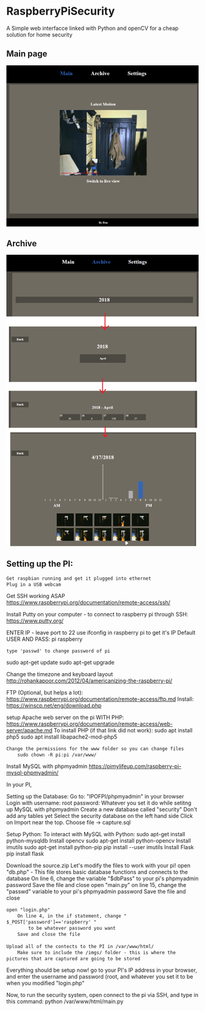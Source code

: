 # RaspberryPiSecurity
A Simple web interfacce linked with Python and openCV for a cheap solution for home security

## Main page
![](https://github.com/noobswestand/RaspberryPiSecurity/raw/master/main.png)
## Archive
![](https://github.com/noobswestand/RaspberryPiSecurity/raw/master/select.png)



## Setting up the PI:
	Get raspbian running and get it plugged into ethernet
	Plug in a USB webcam


Get SSH working ASAP
	https://www.raspberrypi.org/documentation/remote-access/ssh/

Install Putty on your computer - to connect to raspberry pi through SSH:
	https://www.putty.org/

ENTER IP - leave port to 22
	use ifconfig in raspberry pi to get it's IP
	Default USER AND PASS:
	pi
	raspberry

	type 'passwd' to change password of pi

sudo apt-get update
sudo apt-get upgrade

Change the timezone and keyboard layout
	http://rohankapoor.com/2012/04/americanizing-the-raspberry-pi/


FTP (Optional, but helps a lot):
	https://www.raspberrypi.org/documentation/remote-access/ftp.md
	Install: https://winscp.net/eng/download.php

setup Apache web server on the pi WITH PHP:
https://www.raspberrypi.org/documentation/remote-access/web-server/apache.md
	To install PHP (if that link did not work):
	sudo apt install php5
	sudo apt install libapache2-mod-php5

	Change the permissions for the www folder so you can change files
		sudo chown -R pi:pi /var/www/

Install MySQL with phpmyadmin
	https://pimylifeup.com/raspberry-pi-mysql-phpmyadmin/

In your PI,


Setting up the Database:
	Go to:
	"IPOFPI/phpmyadmin"  in your browser
	Login with
		username: root
		password: Whatever you set it do while setitng up MySQL with phpmyadmin
	Create a new database called "security"
		Don't add any tables yet
		Select the security database on the left hand side
	Click on Import near the top.
		Choose file -> capture.sql



Setup Python:
	To interact with MySQL with Python:
	sudo apt-get install python-mysqldb
	Install opencv
	sudo apt-get install python-opencv
	Install imutils
	sudo apt-get install python-pip
	pip install --user imutils
	Install Flask
	pip install flask

Download the source.zip
	Let's modify the files to work with your pi!
	open "db.php" - This file stores basic database functions and connects to the database
		On line 6, change the variable "$dbPass" to your pi's phpmyadmin password
			Save the file and close
	open "main.py"
		on line 15, change the "passwd" variable to your pi's phpmyadmin password
			Save the file and close

	open "login.php"
		On line 4, in the if statement, change " $_POST['password']=='raspberry' "
			to be whatever password you want
		Save and close the file

	Upload all of the contects to the PI in /var/www/html/
		Make sure to include the /imgs/ folder - this is where the pictures that are captured are going to be stored
		

Everything should be setup now!
go to your PI's IP address in your browser, and enter the username and password
	(root, and whatever you set it to be when you modified "login.php"

Now, to run the security system, open connect to the pi via SSH, and type in this command:
	python /var/www/html/main.py
